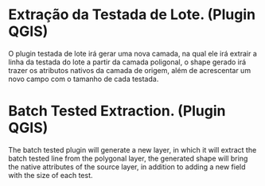 <h1>Extração da Testada de Lote. (Plugin QGIS)</h1>
<p>O plugin testada de lote irá gerar uma nova camada, na qual ele irá extrair a linha da testada do lote a partir da camada poligonal, o shape gerado irá trazer os atributos nativos da camada de origem, além de acrescentar um novo campo com o tamanho de cada testada.</p>

<h1>Batch Tested Extraction. (Plugin QGIS)</h1>
<p>The batch tested plugin will generate a new layer, in which it will extract the batch tested line from the polygonal layer, the generated shape will bring the native attributes of the source layer, in addition to adding a new field with the size of each test.</p>
